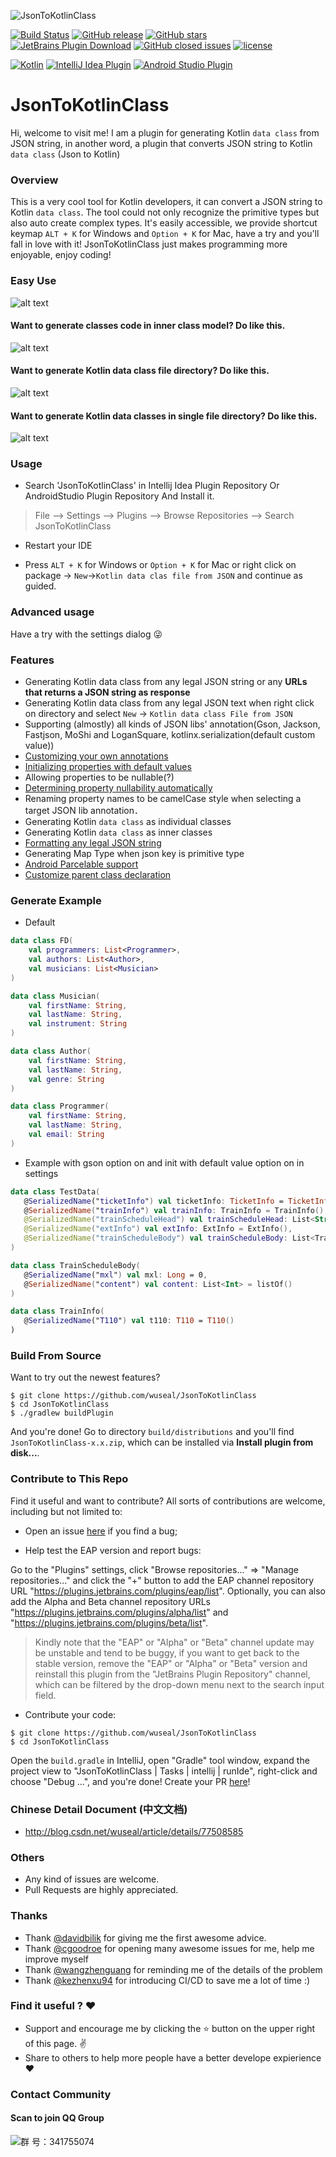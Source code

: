 ![JsonToKotlinClass](https://github.com/wuseal/JsonToKotlinClass/blob/master/title.png)

[![Build Status](https://travis-ci.org/wuseal/JsonToKotlinClass.svg?branch=master)](https://travis-ci.org/wuseal/JsonToKotlinClass)
[![GitHub release](https://img.shields.io/github/release/wuseal/JsonToKotlinClass.svg?style=flat)](https://github.com/wuseal/JsonToKotlinClass/releases)
[![GitHub stars](https://img.shields.io/github/stars/wuseal/JsonToKotlinClass.svg?style=social&label=Stars&style=plastic)](https://github.com/wuseal/JsonToKotlinClass/stargazers)
[![JetBrains Plugin Download](https://img.shields.io/jetbrains/plugin/d/9960-json-to-kotlin-class-jsontokotlinclass-.svg)](https://plugins.jetbrains.com/plugin/9960-jsontokotlinclass)
[![GitHub closed issues](https://img.shields.io/github/issues-closed/wuseal/JsonToKotlinClass.svg)](https://github.com/wuseal/JsonToKotlinClass/issues?q=is%3Aissue+is%3Aclosed)
[![license](https://img.shields.io/github/license/wuseal/JsonToKotlinClass.svg)](https://github.com/wuseal/JsonToKotlinClass/blob/master/LICENSE)

[![Kotlin](https://img.shields.io/badge/%20language-Kotlin-red.svg)](https://kotlinlang.org/)
[![IntelliJ Idea Plugin](https://img.shields.io/badge/plugin-IntelliJ%20%20Idea-blue.svg)](https://plugins.jetbrains.com/plugin/9960-jsontokotlinclass)
[![Android Studio Plugin](https://img.shields.io/badge/plugin-AndroidStudio-green.svg)](https://plugins.jetbrains.com/plugin/9960-jsontokotlinclass)

# JsonToKotlinClass

Hi, welcome to visit me! I am a plugin for generating Kotlin `data class` from JSON string, in another word, a plugin that converts JSON string to Kotlin `data class` (Json to Kotlin)

### Overview

This is a very cool tool for Kotlin developers, it can convert a JSON string to Kotlin `data class`. The tool could not only recognize the primitive types but also auto create complex types. It's easily accessible, we provide shortcut keymap `ALT + K` for Windows and `Option + K` for Mac, have a try and you'll fall in love with it! JsonToKotlinClass just makes programming more enjoyable, enjoy coding!

### Easy Use
![alt text](https://plugins.jetbrains.com/files/9960/screenshot_18032.png)

#### Want to generate classes code in inner class model? Do like this.
![alt text](https://plugins.jetbrains.com/files/9960/screenshot_18031.png)

#### Want to generate Kotlin data class file directory? Do like this.
![alt text](https://plugins.jetbrains.com/files/9960/screenshot_18030.png)

#### Want to generate Kotlin data classes in single file directory? Do like this.
![alt text](https://plugins.jetbrains.com/files/9960/screenshot_18029.png)

### Usage
* Search 'JsonToKotlinClass' in Intellij Idea Plugin Repository Or AndroidStudio Plugin Repository And Install it.

> File --> Settings --> Plugins --> Browse Repositories --> Search JsonToKotlinClass

* Restart your IDE

* Press `ALT + K` for Windows or `Option + K` for Mac or right click on package -> `New`->`Kotlin data clas file from JSON` and continue as guided.

### Advanced usage
Have a try with the settings dialog :stuck_out_tongue_winking_eye:

### Features
* Generating Kotlin data class from any legal JSON string or any **URLs that returns a JSON string as response**
* Generating Kotlin data class from any legal JSON text when right click on directory and select `New` -> `Kotlin data class File from JSON`
* Supporting (almostly) all kinds of JSON libs' annotation(Gson, Jackson, Fastjson, MoShi and LoganSquare, kotlinx.serialization(default custom value))
* [Customizing your own annotations](https://github.com/wuseal/JsonToKotlinClass/issues/19)
* [Initializing properties with default values](https://github.com/wuseal/JsonToKotlinClass/issues/6)
* Allowing properties to be nullable(?)
* [Determining property nullability automatically](https://github.com/wuseal/JsonToKotlinClass/issues/23)
* Renaming property names to be camelCase style when selecting a target JSON lib annotation．
* Generating Kotlin `data class` as individual classes
* Generating Kotlin `data class` as inner classes
* [Formatting any legal JSON string](https://github.com/wuseal/JsonToKotlinClass/issues/18)
* Generating Map Type when json key is primitive type
* [Android Parcelable support](https://github.com/wuseal/JsonToKotlinClass/issues/44)
* [Customize parent class declaration](https://github.com/wuseal/JsonToKotlinClass/issues/44)

### Generate Example 
* Default

```kotlin
data class FD(
	val programmers: List<Programmer>,
	val authors: List<Author>,
	val musicians: List<Musician>
)

data class Musician(
	val firstName: String, 
	val lastName: String, 
	val instrument: String 
)

data class Author(
	val firstName: String, 
	val lastName: String, 
	val genre: String 
)

data class Programmer(
	val firstName: String, 
	val lastName: String, 
	val email: String 
)
```

* Example with gson option on and init with default value option on in settings

```kotlin
data class TestData(
   @SerializedName("ticketInfo") val ticketInfo: TicketInfo = TicketInfo(),
   @SerializedName("trainInfo") val trainInfo: TrainInfo = TrainInfo(),
   @SerializedName("trainScheduleHead") val trainScheduleHead: List<String> = listOf(),
   @SerializedName("extInfo") val extInfo: ExtInfo = ExtInfo(),
   @SerializedName("trainScheduleBody") val trainScheduleBody: List<TrainScheduleBody> = listOf()
)

data class TrainScheduleBody(
   @SerializedName("mxl") val mxl: Long = 0, 
   @SerializedName("content") val content: List<Int> = listOf()
)

data class TrainInfo(
   @SerializedName("T110") val t110: T110 = T110()
)
```

### Build From Source

Want to try out the newest features?

```shell
$ git clone https://github.com/wuseal/JsonToKotlinClass
$ cd JsonToKotlinClass
$ ./gradlew buildPlugin
```

And you're done! Go to directory `build/distributions` and you'll find `JsonToKotlinClass-x.x.zip`, which can be installed via **Install plugin from disk...**.

### Contribute to This Repo

Find it useful and want to contribute? All sorts of contributions are welcome, including but not limited to:

- Open an issue [here](https://github.com/wuseal/JsonToKotlinClass/issues) if you find a bug;

- Help test the EAP version and report bugs:

Go to the "Plugins" settings, click "Browse repositories..." => "Manage repositories..." and click the "+" button to add the EAP channel repository URL "https://plugins.jetbrains.com/plugins/eap/list". Optionally, you can also add the Alpha and Beta channel repository URLs "https://plugins.jetbrains.com/plugins/alpha/list" and "https://plugins.jetbrains.com/plugins/beta/list".

> Kindly note that the "EAP" or "Alpha" or "Beta" channel update may be unstable and tend to be buggy, if you want to get back to the stable version, remove the "EAP" or "Alpha" or "Beta" version and reinstall this plugin from the "JetBrains Plugin Repository" channel, which can be filtered by the drop-down menu next to the search input field.

- Contribute your code:

```shell
$ git clone https://github.com/wuseal/JsonToKotlinClass
$ cd JsonToKotlinClass
```

Open the `build.gradle` in IntelliJ, open "Gradle" tool window, expand the project view to "JsonToKotlinClass | Tasks | intellij | runIde", right-click and choose "Debug ...", and you're done! Create your PR [here](https://github.com/wuseal/JsonToKotlinClass/pulls)!

### Chinese Detail Document (中文文档)
* http://blog.csdn.net/wuseal/article/details/77508585

### Others
* Any kind of issues are welcome.
* Pull Requests are highly appreciated.

### Thanks
* Thank [@davidbilik](https://github.com/davidbilik) for giving me the first awesome advice.
* Thank [@cgoodroe](https://github.com/cgoodroe) for opening many awesome issues for me, help me improve myself
* Thank [@wangzhenguang](https://github.com/wangzhenguang) for reminding me of the details of the problem
* Thank [@kezhenxu94](https://github.com/kezhenxu94/) for introducing CI/CD to save me a lot of time :)

### Find it useful ? :heart:
* Support and encourage me by clicking the :star: button on the upper right of this page. :v:
* Share to others to help more people have a better develope expierience :heart:

### Contact Community
#### Scan to join QQ Group
![群   号：341755074](https://user-images.githubusercontent.com/9211902/40884090-f447ac5e-673f-11e8-963d-08705f70b918.png)
